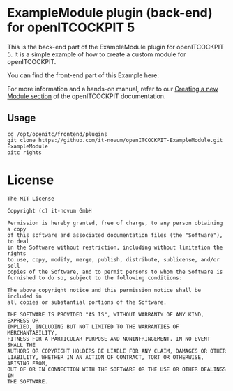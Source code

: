# ExampleModule plugin (back-end) for openITCOCKPIT 5

This is the back-end part of the ExampleModule plugin for openITCOCKPIT 5. It is a simple example of how to create a custom module for openITCOCKPIT.

You can find the front-end part of this Example here: 


For more information and a hands-on manual, refer to our [Creating a new Module section](https://docs.it-novum.com/display/ODE/Creating+a+new+openITCOCKPIT+Module) of the openITCOCKPIT documentation.


## Usage
```
cd /opt/openitc/frontend/plugins
git clone https://github.com/it-novum/openITCOCKPIT-ExampleModule.git ExampleModule
oitc rights
```

# License
```
The MIT License

Copyright (c) it-novum GmbH

Permission is hereby granted, free of charge, to any person obtaining a copy
of this software and associated documentation files (the "Software"), to deal
in the Software without restriction, including without limitation the rights
to use, copy, modify, merge, publish, distribute, sublicense, and/or sell
copies of the Software, and to permit persons to whom the Software is
furnished to do so, subject to the following conditions:

The above copyright notice and this permission notice shall be included in
all copies or substantial portions of the Software.

THE SOFTWARE IS PROVIDED "AS IS", WITHOUT WARRANTY OF ANY KIND, EXPRESS OR
IMPLIED, INCLUDING BUT NOT LIMITED TO THE WARRANTIES OF MERCHANTABILITY,
FITNESS FOR A PARTICULAR PURPOSE AND NONINFRINGEMENT. IN NO EVENT SHALL THE
AUTHORS OR COPYRIGHT HOLDERS BE LIABLE FOR ANY CLAIM, DAMAGES OR OTHER
LIABILITY, WHETHER IN AN ACTION OF CONTRACT, TORT OR OTHERWISE, ARISING FROM,
OUT OF OR IN CONNECTION WITH THE SOFTWARE OR THE USE OR OTHER DEALINGS IN
THE SOFTWARE.
``` 
